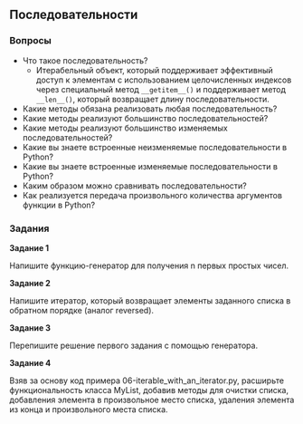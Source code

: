 ## Последовательности

### Вопросы

* Что такое последовательность?
  * Итерабельный объект, который поддерживает эффективный доступ к элементам с использованием целочисленных индексов 
  через специальный метод `__getitem__()` и поддерживает метод `__len__()`, который возвращает длину последовательности.
* Какие методы обязана реализовать любая последовательность?
* Какие методы реализуют большинство последовательностей?
* Какие методы реализуют большинство изменяемых последовательностей?
* Какие вы знаете встроенные неизменяемые последовательности в Python?
* Какие вы знаете встроенные изменяемые последовательности в Python?
* Каким образом можно сравнивать последовательности?
* Как реализуется передача произвольного количества аргументов функции в Python?

### Задания

**Задание 1**

Напишите функцию-генератор для получения n первых простых чисел.

**Задание 2**

Напишите итератор, который возвращает элементы заданного списка в обратном порядке (аналог reversed).

**Задание 3**

Перепишите решение первого задания с помощью генератора.

**Задание 4**

Взяв за основу код примера 06-iterable_with_an_iterator.py, расширьте функциональность класса MyList, добавив 
методы для очистки списка, добавления элемента в произвольное место списка, удаления элемента из конца и 
произвольного места списка.